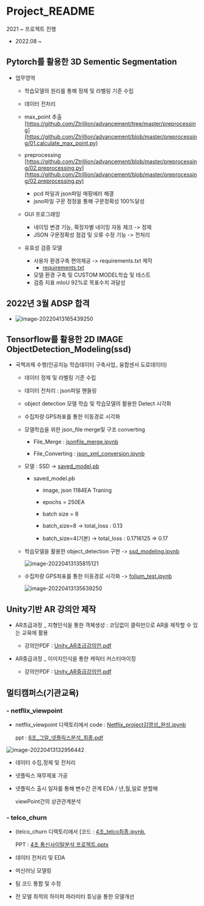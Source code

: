 # Project_README

2021 ~ 프로젝트 진행

- 2022.08 ~ 
## Pytorch를 활용한 3D Sementic Segmentation

- 업무영억  
  - 학습모델의 원리를 통해 정제 및 라벨링 기준 수립
  
  - 데이터 전처리 
  - max_point 추출 [https://github.com/Ztrillion/advancement/tree/master/preprocessing](https://github.com/Ztrillion/advancement/blob/master/preprocessing/01.calculate_max_point.py)
  - preprocessing [https://github.com/Ztrillion/advancement/blob/master/preprocessing/02.preprocessing.py](https://github.com/Ztrillion/advancement/blob/master/preprocessing/02.preprocessing.py)
    
    
    - pcd 파일과 json파일 매핑에러 해결
    - jsno파일 구문 정정을 통해 구문정확성 100%달성
  
  - GUI 프로그래밍
    - 네이밍 변경 기능, 확장자별 네이밍 자동 체크 -> 정제
    - JSON 구문정확성 점검 및 오류 수정 기능 -> 전처리
  
  - 유효성 검증 모델
    - 사용자 환경구축 편의제공 -> requirements.txt 제작 
      - [requirements.txt](https://github.com/Ztrillion/advancement/blob/master/requirements.txt)
    - 모델 환경 구축 및 CUSTOM MODEL학습 및 테스트
    - 검증 지표 mIoU 92%로 목표수치 과달성

## 2022년 3월 ADSP 합격
  - ![image-20220413165439250](https://github.com/zerosysk/Project/blob/master/image/ADsP.png)

    
## Tensorflow를 활용한 2D IMAGE ObjectDetection_Modeling(ssd)

- 국책과제 수행(인공지능 학습데이터 구축사업_ 융합센서 도로데이터)

    - 데이터 정제 및 라벨링 기준 수립

    - 데이터 전처리 : json파일 핸들링

    - object detection 모델 학습 및 학습모델의 활용한 Detect 시각화

    - 수집차량 GPS좌표를 통한 이동경로 시각화 

      

  - 모델학습을 위한 json_file merge및 구조 converting

    - File_Merge :  [jsonfile_merge.ipynb](https://github.com/zerosysk/Project/blob/master/ObjectDetection_Modeling(ssd)/jsonfile_merge.ipynb)

    - File_Converting : [json_xml_conversion.ipynb](https://github.com/zerosysk/Project/blob/master/ObjectDetection_Modeling(ssd)/json_xml_conversion.ipynb)

      

  - 모델 : SSD -> [saved_model.pb](https://github.com/zerosysk/SelfDrive_Project/blob/master/saved_model.pb)

    - saved_model.pb

      - image, json 1184EA Traning

      - epochs = 250EA
      - batch size = 8
      - batch_size=8 -> total_loss : 0.13
      - batch_size=4(기본) -> total_loss : 0.1716125 => 0.17

    

  - 학습모델을 활용한 object_detection 구현 -> [ssd_modeling.ipynb](https://github.com/zerosysk/SelfDrive_Project/blob/master/ssd_modeling.ipynb)

    ![image-20220413135815121](https://github.com/zerosysk/Project/blob/master/image/object_detection.png)

  - 수집차량 GPS좌표를 통한 이동경로 시각화 -> [folium_test.ipynb](https://github.com/zerosysk/Project/blob/master/ObjectDetection_Modeling(ssd)/folium_test.ipynb)

    ![image-20220413135639250](https://github.com/zerosysk/Project/blob/master/image/FOLIUM_TEST.png)



## Unity기반 AR 강의안 제작
  
  - AR초급과정 _ 지형인식을 통한 객체생성 : 코딩없이 클릭만으로 AR을 제작할 수 있는 교육에 활용
    
    - 강의안PDF :  [Unity_AR초급강의안.pdf](https://github.com/zerosysk/Project/blob/master/Unity/Unity_AR초급강의안.pdf)
 
  - AR중급과정 _ 이미지인식을 통한 캐릭터 커스터마이징
    
    - 강의안PDF :  [Unity_AR중급강의안.pdf](https://github.com/zerosysk/Project/blob/master/Unity/Unity_AR중급강의안.pdf)

##  멀티캠퍼스(기관교육)

### - netflix_viewpoint

- netflix_viewpoint 디렉토리에서 code : [Netflix_project김영성_완성.ipynb](https://github.com/zerosysk/Project/blob/master/netflix_viewpoint/Netflix_project김영성_완성.ipynb)

  ppt : [6조_그알_넷플릭스분석_최종.pdf](https://github.com/zerosysk/Project/blob/master/netflix_viewpoint/6조_그알_넷플릭스분석_최종.pdf)

![image-20220413132956442](https://github.com/zerosysk/Project/blob/master/image/멀티캠퍼스_우수상.png)

- 데이터 수집,정제 및 전처리

- 넷플릭스 재무제표 가공

- 넷플릭스 출시 일자를 통해 변수간 관계 EDA / 년,월,일로 분할해 

  viewPoint간의 상관관계분석



### - telco_churn

- (telco_churn 디렉토리에서 [코드 : [4조_telco최종.ipynb](https://github.com/zerosysk/Project/blob/master/telco_churn/4조_telco최종.ipynb),  

  PPT : [4조 통신사이탈분석 프로젝트.pptx](https://github.com/zerosysk/Project/blob/master/telco_churn/4조_통신사이탈분석.pptx)

- 데이터 전처리 및 EDA
- 머신러닝 모델링
- 팀 코드 통합 및 수정
- 전 모델 최적의 하이퍼 파라미터 튜닝을 통한 모델개선

